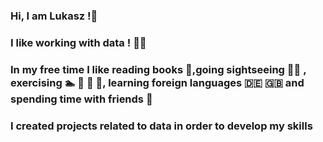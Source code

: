 ### Hi, I am Lukasz !👋
### I like working with data ! :man_technologist:
### In my free time I like reading books :blue_book:,going sightseeing :pilot:	 , exercising  :swimmer: :football: :muscle: :runner:, learning foreign languages :de: :uk: and spending time with friends :dancers:
### I created projects related to data in order to develop my skills 

<!--
**Lunczer93/Lunczer93** is a ✨ _special_ ✨ repository because its `README.md` (this file) appears on your GitHub profile.

Here are some ideas to get you started:

- 🔭 I’m currently working on ...
- 🌱 I’m currently learning ...
- 👯 I’m looking to collaborate on ...
- 🤔 I’m looking for help with ...
- 💬 Ask me about ...
- 📫 How to reach me: ...
- 😄 Pronouns: ...
- ⚡ Fun fact: ...
-->
